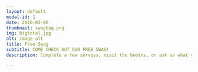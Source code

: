 ```yaml
---
layout: default
modal-id: 1
date: 2016-03-06
thumbnail: swagbag.png
img: bigtotal.jpg
alt: image-alt
title: Free Swag
subtitle: COME CHECK OUT OUR FREE SWAG!
description: Complete a few surveys, visit the booths, or ask us what you can do to earn some free swag!

---
```

